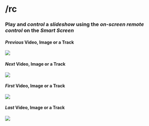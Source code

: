 # /rc

### Play and _control_ a _slideshow_ using the _on-screen remote control_ on the _Smart Screen_



#### _Previous_ Video, Image or a Track


![](assets/rc_p.png)



#### _Next_ Video, Image or a Track


![](assets/rc_n.png)



#### _First_ Video, Image or a Track


![](assets/rc_f.png)



#### _Last_ Video, Image or a Track


![](assets/rc_l.png)







